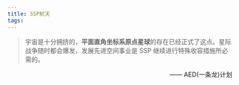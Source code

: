 ```yaml
---
title: SSP航天
tags:
---
```


> 宇宙是十分拥挤的，**平面直角坐标系原点星球**的存在已经正式了这点。星际战争随时都会爆发，发展先进空间事业是 SSP 继续进行特殊收容措施所必需的。

<p align="right">—— AED(一条龙)计划</p>
